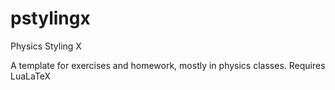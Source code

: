 # pstylingx
Physics Styling X

A template for exercises and homework, mostly in physics classes. Requires LuaLaTeX
